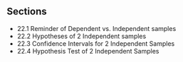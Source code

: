 

## Sections
* 22.1 Reminder of Dependent vs. Independent samples
* 22.2 Hypotheses of 2 Independent samples
* 22.3 Confidence Intervals for 2 Independent Samples
* 22.4 Hypothesis Test of 2 Independent Samples